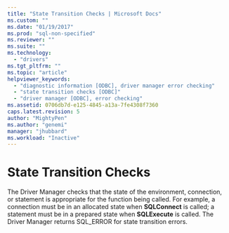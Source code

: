 ```yaml
---
title: "State Transition Checks | Microsoft Docs"
ms.custom: ""
ms.date: "01/19/2017"
ms.prod: "sql-non-specified"
ms.reviewer: ""
ms.suite: ""
ms.technology: 
  - "drivers"
ms.tgt_pltfrm: ""
ms.topic: "article"
helpviewer_keywords: 
  - "diagnostic information [ODBC], driver manager error checking"
  - "state transition checks [ODBC]"
  - "driver manager [ODBC], error checking"
ms.assetid: 0706db7d-e125-4845-a13a-7fe4308f7360
caps.latest.revision: 5
author: "MightyPen"
ms.author: "genemi"
manager: "jhubbard"
ms.workload: "Inactive"
---
```

# State Transition Checks
The Driver Manager checks that the state of the environment, connection, or statement is appropriate for the function being called. For example, a connection must be in an allocated state when **SQLConnect** is called; a statement must be in a prepared state when **SQLExecute** is called. The Driver Manager returns SQL_ERROR for state transition errors.
